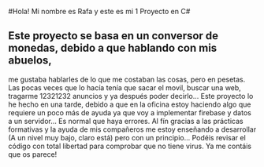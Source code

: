 #Hola! Mi nombre es Rafa y este es mi 1 Proyecto en C#

## Este proyecto se basa en un conversor de monedas, debido a que hablando con mis abuelos, 
me gustaba hablarles de lo que me costaban las cosas, pero en pesetas. 
Las pocas veces que lo hacía tenía que sacar el movil, buscar una web,  tragarme 12321232 anuncios y ya después poder decirlo... 
Este proyecto lo he hecho en una tarde, debido a que en la oficina estoy haciendo algo que requiere un poco más de ayuda ya que voy a implementar firebase y datos a un servidor... 
Es normal que haya errores. Al fín gracias a las prácticas formativas y la ayuda de mis compañeros me estoy enseñando a desarrollar 
(A un nivel muy bajo, claro está) pero con un principio... 
Podéis revisar el código con total libertad para comprobar que no tiene virus. 
Ya me contáis que os parece!
